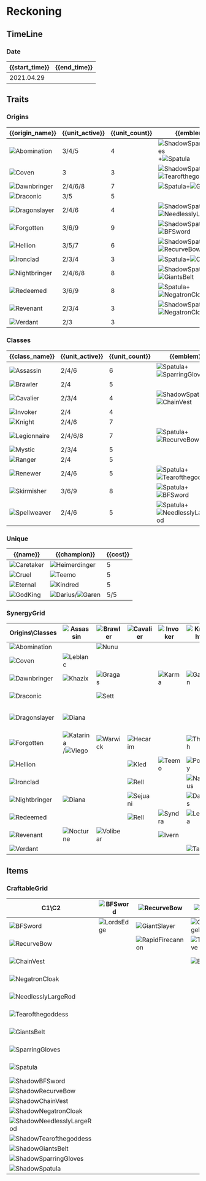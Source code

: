# Reckoning

## TimeLine
### Date
| {{start_time}} | {{end_time}} |
| -              | -            |
| 2021.04.29     |              |

## Traits
### Origins
| {{origin_name}}                                                    | {{unit_active}} | {{unit_count}} | {{emblem}}                                                                                                                    | {{desc}} |
| -                                                                  | -               | -              | -                                                                                                                             | -        |
| ![Abomination](../tfttraits/icon/set5/ShadowYoumuusGhostblade.png) | 3/4/5           | 4              | ![ShadowSparringGloves](../tftitems/icon/set5/ShadowSparringGloves.png)+![Spatula](../tftitems/icon/set5/Spatula.png)         |          |
| ![Coven](../tfttraits/icon/set5/ShadowMagesCap.png)                | 3               | 3              | ![ShadowSpatula](../tftitems/icon/set5/ShadowSpatula.png)+![Tearofthegoddess](../tftitems/icon/set5/Tearofthegoddess.png)     |          |
| ![Dawnbringer](../tfttraits/icon/set5/WarlordsBanner.png)          | 2/4/6/8         | 7              | ![Spatula](../tftitems/icon/set5/Spatula.png)+![GiantsBelt](../tftitems/icon/set5/GiantsBelt.png)                             |          |
| ![Draconic](../tfttraits/icon/set5/Draconic.svg)                   | 3/5             | 5              |                                                                                                                               |          |
| ![Dragonslayer](../tfttraits/icon/set5/ShadowMantleofDusk.png)     | 2/4/6           | 4              | ![ShadowSpatula](../tftitems/icon/set5/ShadowSpatula.png)+![NeedlesslyLargeRod](../tftitems/icon/set5/NeedlesslyLargeRod.png) |          |
| ![Forgotten](../tfttraits/icon/set5/ShadowSwordoftheDivine.png)    | 3/6/9           | 9              | ![ShadowSpatula](../tftitems/icon/set5/ShadowSpatula.png)+![BFSword](../tftitems/icon/set5/BFSword.png)                       |          |
| ![Hellion](../tfttraits/icon/set5/ShadowDuelistsZeal.png)          | 3/5/7           | 6              | ![ShadowSpatula](../tftitems/icon/set5/ShadowSpatula.png)+![RecurveBow](../tftitems/icon/set5/RecurveBow.png)                 |          |
| ![Ironclad](../tfttraits/icon/set5/VanguardsCuirass.png)           | 2/3/4           | 3              | ![Spatula](../tftitems/icon/set5/Spatula.png)+![ChainVest](../tftitems/icon/set5/ChainVest.png)                               |          |
| ![Nightbringer](../tfttraits/icon/set5/ShadowWarlordsBanner.png)   | 2/4/6/8         | 8              | ![ShadowSpatula](../tftitems/icon/set5/ShadowSpatula.png)+![GiantsBelt](../tftitems/icon/set5/GiantsBelt.png)                 |          |
| ![Redeemed](../tfttraits/icon/set5/ElderwoodHeirloom.png)          | 3/6/9           | 8              | ![Spatula](../tftitems/icon/set5/Spatula.png)+![NegatronCloak](../tftitems/icon/set5/NegatronCloak.png)                       |          |
| ![Revenant](../tfttraits/icon/set5/ShadowElderwoodHeirloom.png)    | 2/3/4           | 3              | ![ShadowSpatula](../tftitems/icon/set5/ShadowSpatula.png)+![NegatronCloak](../tftitems/icon/set5/NegatronCloak.png)           |          |
| ![Verdant](../tfttraits/icon/set5/Verdant.svg)                     | 2/3             | 3              |                                                                                                                               |          |

### Classes
| {{class_name}}                                                 | {{unit_active}} | {{unit_count}} | {{emblem}}                                                                                                        | {{desc}} |
| -                                                              | -               | -              | -                                                                                                                 | -        |
| ![Assassin](../tfttraits/icon/set5/YoumuusGhostblade.png)      | 2/4/6           | 6              | ![Spatula](../tftitems/icon/set5/Spatula.png)+![SparringGloves](../tftitems/icon/set5/SparringGloves.png)         |          |
| ![Brawler](../tfttraits/icon/set5/Brawler.svg)                 | 2/4             | 5              |                                                                                                                   |          |
| ![Cavalier](../tfttraits/icon/set5/ShadowVanguardsCuirass.png) | 2/3/4           | 4              | ![ShadowSpatula](../tftitems/icon/set5/ShadowSpatula.png)+![ChainVest](../tftitems/icon/set5/ChainVest.png)       |          |
| ![Invoker](../tfttraits/icon/set5/Invoker.svg)                 | 2/4             | 4              |                                                                                                                   |          |
| ![Knight](../tfttraits/icon/set5/Knight.svg)                   | 2/4/6           | 7              |                                                                                                                   |          |
| ![Legionnaire](../tfttraits/icon/set5/DuelistsZeal.png)        | 2/4/6/8         | 7              | ![Spatula](../tftitems/icon/set5/Spatula.png)+![RecurveBow](../tftitems/icon/set5/RecurveBow.png)                 |          |
| ![Mystic](../tfttraits/icon/set5/Mystic.svg)                   | 2/3/4           | 5              |                                                                                                                   |          |
| ![Ranger](../tfttraits/icon/set5/Ranger.svg)                   | 2/4             | 5              |                                                                                                                   |          |
| ![Renewer](../tfttraits/icon/set5/MagesCap.png)                | 2/4/6           | 5              | ![Spatula](../tftitems/icon/set5/Spatula.png)+![Tearofthegoddess](../tftitems/icon/set5/Tearofthegoddess.png)     |          |
| ![Skirmisher](../tfttraits/icon/set5/SwordoftheDivine.png)     | 3/6/9           | 8              | ![Spatula](../tftitems/icon/set5/Spatula.png)+![BFSword](../tftitems/icon/set5/BFSword.png)                       |          |
| ![Spellweaver](../tfttraits/icon/set5/MantleofDusk.png)        | 2/4/6           | 5              | ![Spatula](../tftitems/icon/set5/Spatula.png)+![NeedlesslyLargeRod](../tftitems/icon/set5/NeedlesslyLargeRod.png) |          |

### Unique
| {{name}}                                           | {{champion}}                                                                                  | {{cost}} |
| -                                                  | -                                                                                             | -        |
| ![Caretaker](../tfttraits/icon/set5/Caretaker.svg) | ![Heimerdinger](../tftchampions/icon/set5/Heimerdinger.png)                                   | 5        |
| ![Cruel](../tfttraits/icon/set5/Cruel.svg)         | ![Teemo](../tftchampions/icon/set5/Teemo.png)                                                 | 5        |
| ![Eternal](../tfttraits/icon/set5/Eternal.svg)     | ![Kindred](../tftchampions/icon/set5/Kindred.png)                                             | 5        |
| ![GodKing](../tfttraits/icon/set5/GodKing.svg)     | ![Darius](../tftchampions/icon/set5/Darius.png)/![Garen](../tftchampions/icon/set5/Garen.png) | 5/5      |

### SynergyGrid
| Origins\Classes                                                    | ![Assassin](../tfttraits/icon/set5/YoumuusGhostblade.png)                                         | ![Brawler](../tfttraits/icon/set5/Brawler.svg)      | ![Cavalier](../tfttraits/icon/set5/ShadowVanguardsCuirass.png) | ![Invoker](../tfttraits/icon/set5/Invoker.svg)  | ![Knight](../tfttraits/icon/set5/Knight.svg)        | ![Legionnaire](../tfttraits/icon/set5/DuelistsZeal.png)                                       | ![Mystic](../tfttraits/icon/set5/Mystic.svg)      | ![Ranger](../tfttraits/icon/set5/Ranger.svg)        | ![Renewer](../tfttraits/icon/set5/MagesCap.png)             | ![Skirmisher](../tfttraits/icon/set5/SwordoftheDivine.png)                                            | ![Spellweaver](../tfttraits/icon/set5/MantleofDusk.png) |
| -                                                                  | -                                                                                                 | -                                                   | -                                                              | -                                               | -                                                   | -                                                                                             | -                                                 | -                                                   | -                                                           | -                                                                                                     | -                                                       |
| ![Abomination](../tfttraits/icon/set5/ShadowYoumuusGhostblade.png) |                                                                                                   | ![Nunu](../tftchampions/icon/set5/Nunu.png)         |                                                                |                                                 |                                                     | ![Kalista](../tftchampions/icon/set5/Kalista.png)                                             | ![Ryze](../tftchampions/icon/set5/Ryze.png)       |                                                     |                                                             |                                                                                                       | ![Brand](../tftchampions/icon/set5/Brand.png)           |
| ![Coven](../tfttraits/icon/set5/ShadowMagesCap.png)                | ![Leblanc](../tftchampions/icon/set5/Leblanc.png)                                                 |                                                     |                                                                |                                                 |                                                     |                                                                                               | ![Morgana](../tftchampions/icon/set5/Morgana.png) |                                                     | ![Lissandra](../tftchampions/icon/set5/Lissandra.png)       |                                                                                                       |                                                         |
| ![Dawnbringer](../tfttraits/icon/set5/WarlordsBanner.png)          | ![Khazix](../tftchampions/icon/set5/Khazix.png)                                                   | ![Gragas](../tftchampions/icon/set5/Gragas.png)     |                                                                | ![Karma](../tftchampions/icon/set5/Karma.png)   | ![Garen](../tftchampions/icon/set5/Garen.png)       | ![Riven](../tftchampions/icon/set5/Riven.png)                                                 |                                                   |                                                     | ![Soraka](../tftchampions/icon/set5/Soraka.png)             | ![Nidalee](../tftchampions/icon/set5/Nidalee.png)                                                     |                                                         |
| ![Draconic](../tfttraits/icon/set5/Draconic.svg)                   |                                                                                                   | ![Sett](../tftchampions/icon/set5/Sett.png)         |                                                                |                                                 |                                                     |                                                                                               |                                                   | ![Ashe](../tftchampions/icon/set5/Ashe.png)         | ![Heimerdinger](../tftchampions/icon/set5/Heimerdinger.png) | ![Udyr](../tftchampions/icon/set5/Udyr.png)                                                           | ![Zyra](../tftchampions/icon/set5/Zyra.png)             |
| ![Dragonslayer](../tfttraits/icon/set5/ShadowMantleofDusk.png)     | ![Diana](../tftchampions/icon/set5/Diana.png)                                                     |                                                     |                                                                |                                                 |                                                     | ![Mordekaiser](../tftchampions/icon/set5/Mordekaiser.png)                                     |                                                   |                                                     |                                                             | ![Pantheon](../tftchampions/icon/set5/Pantheon.png)/![Trundle](../tftchampions/icon/set5/Trundle.png) |                                                         |
| ![Forgotten](../tfttraits/icon/set5/ShadowSwordoftheDivine.png)    | ![Katarina](../tftchampions/icon/set5/Katarina.png)/![Viego](../tftchampions/icon/set5/Viego.png) | ![Warwick](../tftchampions/icon/set5/Warwick.png)   | ![Hecarim](../tftchampions/icon/set5/Hecarim.png)              |                                                 | ![Thresh](../tftchampions/icon/set5/Thresh.png)     | ![Draven](../tftchampions/icon/set5/Draven.png)                                               | ![Ryze](../tftchampions/icon/set5/Ryze.png)       | ![Vayne](../tftchampions/icon/set5/Vayne.png)       |                                                             | ![Viego](../tftchampions/icon/set5/Viego.png)                                                         | ![Viktor](../tftchampions/icon/set5/Viktor.png)         |
| ![Hellion](../tfttraits/icon/set5/ShadowDuelistsZeal.png)          |                                                                                                   |                                                     | ![Kled](../tftchampions/icon/set5/Kled.png)                    | ![Teemo](../tftchampions/icon/set5/Teemo.png)   | ![Poppy](../tftchampions/icon/set5/Poppy.png)       |                                                                                               | ![Lulu](../tftchampions/icon/set5/Lulu.png)       |                                                     |                                                             | ![Kennen](../tftchampions/icon/set5/Kennen.png)                                                       | ![Ziggs](../tftchampions/icon/set5/Ziggs.png)           |
| ![Ironclad](../tfttraits/icon/set5/VanguardsCuirass.png)           |                                                                                                   |                                                     | ![Rell](../tftchampions/icon/set5/Rell.png)                    |                                                 | ![Nautilus](../tftchampions/icon/set5/Nautilus.png) |                                                                                               |                                                   |                                                     |                                                             | ![Jax](../tftchampions/icon/set5/Jax.png)                                                             |                                                         |
| ![Nightbringer](../tfttraits/icon/set5/ShadowWarlordsBanner.png)   | ![Diana](../tftchampions/icon/set5/Diana.png)                                                     |                                                     | ![Sejuani](../tftchampions/icon/set5/Sejuani.png)              |                                                 | ![Darius](../tftchampions/icon/set5/Darius.png)     | ![Yasuo](../tftchampions/icon/set5/Yasuo.png)                                                 | ![Morgana](../tftchampions/icon/set5/Morgana.png) | ![Aphelios](../tftchampions/icon/set5/Aphelios.png) | ![Vladimir](../tftchampions/icon/set5/Vladimir.png)         | ![LeeSin](../tftchampions/icon/set5/LeeSin.png)                                                       |                                                         |
| ![Redeemed](../tfttraits/icon/set5/ElderwoodHeirloom.png)          |                                                                                                   |                                                     | ![Rell](../tftchampions/icon/set5/Rell.png)                    | ![Syndra](../tftchampions/icon/set5/Syndra.png) | ![Leona](../tftchampions/icon/set5/Leona.png)       | ![Aatrox](../tftchampions/icon/set5/Aatrox.png)/![Kayle](../tftchampions/icon/set5/Kayle.png) | ![Lux](../tftchampions/icon/set5/Lux.png)         | ![Varus](../tftchampions/icon/set5/Varus.png)       |                                                             |                                                                                                       | ![Velkoz](../tftchampions/icon/set5/Velkoz.png)         |
| ![Revenant](../tfttraits/icon/set5/ShadowElderwoodHeirloom.png)    | ![Nocturne](../tftchampions/icon/set5/Nocturne.png)                                               | ![Volibear](../tftchampions/icon/set5/Volibear.png) |                                                                | ![Ivern](../tftchampions/icon/set5/Ivern.png)   |                                                     |                                                                                               |                                                   |                                                     | ![Ivern](../tftchampions/icon/set5/Ivern.png)               |                                                                                                       |                                                         |
| ![Verdant](../tfttraits/icon/set5/Verdant.svg)                     |                                                                                                   |                                                     |                                                                |                                                 | ![Taric](../tftchampions/icon/set5/Taric.png)       | ![Kayle](../tftchampions/icon/set5/Kayle.png)                                                 |                                                   | ![Ashe](../tftchampions/icon/set5/Ashe.png)         |                                                             |                                                                                                       |                                                         |

## Items
### CraftableGrid
| C1\C2                                                                           | ![BFSword](../tftitems/icon/set5/BFSword.png)     | ![RecurveBow](../tftitems/icon/set5/RecurveBow.png)           | ![ChainVest](../tftitems/icon/set5/ChainVest.png)         | ![NegatronCloak](../tftitems/icon/set5/NegatronCloak.png)       | ![NeedlesslyLargeRod](../tftitems/icon/set5/NeedlesslyLargeRod.png)       | ![Tearofthegoddess](../tftitems/icon/set5/Tearofthegoddess.png) | ![GiantsBelt](../tftitems/icon/set5/GiantsBelt.png)         | ![SparringGloves](../tftitems/icon/set5/SparringGloves.png) | ![Spatula](../tftitems/icon/set5/Spatula.png)                     | ![ShadowBFSword](../tftitems/icon/set5/ShadowBFSword.png)       | ![ShadowRecurveBow](../tftitems/icon/set5/ShadowRecurveBow.png) | ![ShadowChainVest](../tftitems/icon/set5/ShadowChainVest.png)               | ![ShadowNegatronCloak](../tftitems/icon/set5/ShadowNegatronCloak.png)       | ![ShadowNeedlesslyLargeRod](../tftitems/icon/set5/ShadowNeedlesslyLargeRod.png) | ![ShadowTearofthegoddess](../tftitems/icon/set5/ShadowTearofthegoddess.png) | ![ShadowGiantsBelt](../tftitems/icon/set5/ShadowGiantsBelt.png)     | ![ShadowSparringGloves](../tftitems/icon/set5/ShadowSparringGloves.png)       | ![ShadowSpatula](../tftitems/icon/set5/ShadowSpatula.png)                     |
| -                                                                               | -                                                 | -                                                             | -                                                         | -                                                               | -                                                                         | -                                                               | -                                                           | -                                                           | -                                                                 | -                                                               | -                                                               | -                                                                           | -                                                                           | -                                                                               | -                                                                           | -                                                                   | -                                                                             | -                                                                             |
| ![BFSword](../tftitems/icon/set5/BFSword.png)                                   | ![LordsEdge](../tftitems/icon/set5/LordsEdge.png) | ![GiantSlayer](../tftitems/icon/set5/GiantSlayer.png)         | ![GuardianAngel](../tftitems/icon/set5/GuardianAngel.png) | ![Bloodthirster](../tftitems/icon/set5/Bloodthirster.png)       | ![HextechGunblade](../tftitems/icon/set5/HextechGunblade.png)             | ![SpearofShojin](../tftitems/icon/set5/SpearofShojin.png)       | ![ZekesHerald](../tftitems/icon/set5/ZekesHerald.png)       | ![InfinityEdge](../tftitems/icon/set5/InfinityEdge.png)     | ![SwordoftheDivine](../tftitems/icon/set5/SwordoftheDivine.png)   | ![CursedDeathblade](../tftitems/icon/set5/CursedDeathblade.png) | ![EvilGiantSlayer](../tftitems/icon/set5/EvilGiantSlayer.png)   | ![GuardianFallenAngel](../tftitems/icon/set5/GuardianFallenAngel.png)       | ![Riskthirster](../tftitems/icon/set5/Riskthirster.png)                     | ![CursedHextechGunblade](../tftitems/icon/set5/CursedHextechGunblade.png)       | ![CursedSpearofShojin](../tftitems/icon/set5/CursedSpearofShojin.png)       | ![ZekesEvilHerald](../tftitems/icon/set5/ZekesEvilHerald.png)       | ![CursedInfinityEdge](../tftitems/icon/set5/CursedInfinityEdge.png)           | ![ShadowSwordoftheDivine](../tftitems/icon/set5/ShadowSwordoftheDivine.png)   |
| ![RecurveBow](../tftitems/icon/set5/RecurveBow.png)                             |                                                   | ![RapidFirecannon](../tftitems/icon/set5/RapidFirecannon.png) | ![TitansResolve](../tftitems/icon/set5/TitansResolve.png) | ![RunaansHurricane](../tftitems/icon/set5/RunaansHurricane.png) | ![GuinsoosRageblade](../tftitems/icon/set5/GuinsoosRageblade.png)         | ![StatikkShiv](../tftitems/icon/set5/StatikkShiv.png)           | ![ZzRotPortal](../tftitems/icon/set5/ZzRotPortal.png)       | ![LastWhisper](../tftitems/icon/set5/LastWhisper.png)       | ![DuelistsZeal](../tftitems/icon/set5/DuelistsZeal.png)           |                                                                 | ![RapidDeathcannon](../tftitems/icon/set5/RapidDeathcannon.png) | ![TitansExplosiveResolve](../tftitems/icon/set5/TitansExplosiveResolve.png) | ![RunaansEvilHurricane](../tftitems/icon/set5/RunaansEvilHurricane.png)     | ![GuinsoosEvilRageblade](../tftitems/icon/set5/GuinsoosEvilRageblade.png)       | ![EvilStatikkShiv](../tftitems/icon/set5/EvilStatikkShiv.png)               | ![ZzRotDarkPortal](../tftitems/icon/set5/ZzRotDarkPortal.png)       | ![FinalWhisper](../tftitems/icon/set5/FinalWhisper.png)                       | ![ShadowDuelistsZeal](../tftitems/icon/set5/ShadowDuelistsZeal.png)           |
| ![ChainVest](../tftitems/icon/set5/ChainVest.png)                               |                                                   |                                                               | ![BrambleVest](../tftitems/icon/set5/BrambleVest.png)     | ![IronWill](../tftitems/icon/set5/IronWill.png)                 | ![LocketoftheIronSolari](../tftitems/icon/set5/LocketoftheIronSolari.png) | ![FrozenHeart](../tftitems/icon/set5/FrozenHeart.png)           | ![SunfireCape](../tftitems/icon/set5/SunfireCape.png)       | ![Shroud](../tftitems/icon/set5/Shroud.png)                 | ![VanguardsCuirass](../tftitems/icon/set5/VanguardsCuirass.png)   |                                                                 |                                                                 | ![VillainsBrambleVest](../tftitems/icon/set5/VillainsBrambleVest.png)       | ![EvilGargoyleStoneplate](../tftitems/icon/set5/EvilGargoyleStoneplate.png) |                                                                                 |                                                                             | ![EclipseCape](../tftitems/icon/set5/EclipseCape.png)               | ![DarkShroudofStillness](../tftitems/icon/set5/DarkShroudofStillness.png)     | ![ShadowVanguardsCuirass](../tftitems/icon/set5/ShadowVanguardsCuirass.png)   |
| ![NegatronCloak](../tftitems/icon/set5/NegatronCloak.png)                       |                                                   |                                                               |                                                           | ![DragonsClaw](../tftitems/icon/set5/DragonsClaw.png)           | ![IonicSpark](../tftitems/icon/set5/IonicSpark.png)                       | ![Chalice](../tftitems/icon/set5/Chalice.png)                   | ![Zephyr](../tftitems/icon/set5/Zephyr.png)                 | ![Quicksilver](../tftitems/icon/set5/Quicksilver.png)       | ![ElderwoodHeirloom](../tftitems/icon/set5/ElderwoodHeirloom.png) |                                                                 |                                                                 |                                                                             | ![DarkDragonsClaw](../tftitems/icon/set5/DarkDragonsClaw.png)               |                                                                                 |                                                                             | ![ExplosiveZephyr](../tftitems/icon/set5/ExplosiveZephyr.png)       | ![EvilQuicksilver](../tftitems/icon/set5/EvilQuicksilver.png)                 | ![ShadowElderwoodHeirloom](../tftitems/icon/set5/ShadowElderwoodHeirloom.png) |
| ![NeedlesslyLargeRod](../tftitems/icon/set5/NeedlesslyLargeRod.png)             |                                                   |                                                               |                                                           |                                                                 | ![RabadonsDeathcap](../tftitems/icon/set5/RabadonsDeathcap.png)           | ![LudensEcho](../tftitems/icon/set5/LudensEcho.png)             | ![Morellonomicon](../tftitems/icon/set5/Morellonomicon.png) | ![ArcaneGauntlet](../tftitems/icon/set5/ArcaneGauntlet.png) | ![MantleofDusk](../tftitems/icon/set5/MantleofDusk.png)           |                                                                 |                                                                 | ![LocketoftheDarkSolari](../tftitems/icon/set5/LocketoftheDarkSolari.png)   | ![IonicDarkSpark](../tftitems/icon/set5/IonicDarkSpark.png)                 | ![RabadonsCursedDeathcap](../tftitems/icon/set5/RabadonsCursedDeathcap.png)     | ![ArchdemonsStaff](../tftitems/icon/set5/ArchdemonsStaff.png)               | ![Morevillonomicon](../tftitems/icon/set5/Morevillonomicon.png)     | ![PoisonedGauntlet](../tftitems/icon/set5/PoisonedGauntlet.png)               | ![ShadowMantleofDusk](../tftitems/icon/set5/ShadowMantleofDusk.png)           |
| ![Tearofthegoddess](../tftitems/icon/set5/Tearofthegoddess.png)                 |                                                   |                                                               |                                                           |                                                                 |                                                                           | ![BlueSentinel](../tftitems/icon/set5/BlueSentinel.png)         | ![Redemption](../tftitems/icon/set5/Redemption.png)         | ![HandofJustice](../tftitems/icon/set5/HandofJustice.png)   | ![MagesCap](../tftitems/icon/set5/MagesCap.png)                   |                                                                 |                                                                 | ![FrozenDarkHeart](../tftitems/icon/set5/FrozenDarkHeart.png)               | ![ChaliceofMalice](../tftitems/icon/set5/ChaliceofMalice.png)               |                                                                                 | ![VeryDarkBlueBuff](../tftitems/icon/set5/VeryDarkBlueBuff.png)             | ![LackofRedemption](../tftitems/icon/set5/LackofRedemption.png)     | ![HandofVengence](../tftitems/icon/set5/HandofVengence.png)                   | ![ShadowMagesCap](../tftitems/icon/set5/ShadowMagesCap.png)                   |
| ![GiantsBelt](../tftitems/icon/set5/GiantsBelt.png)                             |                                                   |                                                               |                                                           |                                                                 |                                                                           |                                                                 | ![WarmogsArmor](../tftitems/icon/set5/WarmogsArmor.png)     | ![Backhand](../tftitems/icon/set5/Backhand.png)             | ![WarlordsBanner](../tftitems/icon/set5/WarlordsBanner.png)       |                                                                 |                                                                 |                                                                             |                                                                             |                                                                                 |                                                                             | ![WarmogsPoisonArmor](../tftitems/icon/set5/WarmogsPoisonArmor.png) | ![ExplosiveTrapClaw](../tftitems/icon/set5/ExplosiveTrapClaw.png)             | ![ShadowWarlordsBanner](../tftitems/icon/set5/ShadowWarlordsBanner.png)       |
| ![SparringGloves](../tftitems/icon/set5/SparringGloves.png)                     |                                                   |                                                               |                                                           |                                                                 |                                                                           |                                                                 |                                                             | ![ThiefsGloves](../tftitems/icon/set5/ThiefsGloves.png)     | ![YoumuusGhostblade](../tftitems/icon/set5/YoumuusGhostblade.png) |                                                                 |                                                                 |                                                                             |                                                                             |                                                                                 |                                                                             |                                                                     | ![CursedThiefsGlove](../tftitems/icon/set5/CursedThiefsGlove.png)             |                                                                               |
| ![Spatula](../tftitems/icon/set5/Spatula.png)                                   |                                                   |                                                               |                                                           |                                                                 |                                                                           |                                                                 |                                                             |                                                             | ![ForceofNature](../tftitems/icon/set5/ForceofNature.png)         |                                                                 |                                                                 |                                                                             |                                                                             |                                                                                 |                                                                             |                                                                     | ![ShadowYoumuusGhostblade](../tftitems/icon/set5/ShadowYoumuusGhostblade.png) | ![ForceofDarkness](../tftitems/icon/set5/ForceofDarkness.png)                 |
| ![ShadowBFSword](../tftitems/icon/set5/ShadowBFSword.png)                       |                                                   |                                                               |                                                           |                                                                 |                                                                           |                                                                 |                                                             |                                                             |                                                                   |                                                                 |                                                                 |                                                                             |                                                                             |                                                                                 |                                                                             |                                                                     |                                                                               |                                                                               |
| ![ShadowRecurveBow](../tftitems/icon/set5/ShadowRecurveBow.png)                 |                                                   |                                                               |                                                           |                                                                 |                                                                           |                                                                 |                                                             |                                                             |                                                                   |                                                                 |                                                                 |                                                                             |                                                                             |                                                                                 |                                                                             |                                                                     |                                                                               |                                                                               |
| ![ShadowChainVest](../tftitems/icon/set5/ShadowChainVest.png)                   |                                                   |                                                               |                                                           |                                                                 |                                                                           |                                                                 |                                                             |                                                             |                                                                   |                                                                 |                                                                 |                                                                             |                                                                             |                                                                                 |                                                                             |                                                                     |                                                                               |                                                                               |
| ![ShadowNegatronCloak](../tftitems/icon/set5/ShadowNegatronCloak.png)           |                                                   |                                                               |                                                           |                                                                 |                                                                           |                                                                 |                                                             |                                                             |                                                                   |                                                                 |                                                                 |                                                                             |                                                                             |                                                                                 |                                                                             |                                                                     |                                                                               |                                                                               |
| ![ShadowNeedlesslyLargeRod](../tftitems/icon/set5/ShadowNeedlesslyLargeRod.png) |                                                   |                                                               |                                                           |                                                                 |                                                                           |                                                                 |                                                             |                                                             |                                                                   |                                                                 |                                                                 |                                                                             |                                                                             |                                                                                 |                                                                             |                                                                     |                                                                               |                                                                               |
| ![ShadowTearofthegoddess](../tftitems/icon/set5/ShadowTearofthegoddess.png)     |                                                   |                                                               |                                                           |                                                                 |                                                                           |                                                                 |                                                             |                                                             |                                                                   |                                                                 |                                                                 |                                                                             |                                                                             |                                                                                 |                                                                             |                                                                     |                                                                               |                                                                               |
| ![ShadowGiantsBelt](../tftitems/icon/set5/ShadowGiantsBelt.png)                 |                                                   |                                                               |                                                           |                                                                 |                                                                           |                                                                 |                                                             |                                                             |                                                                   |                                                                 |                                                                 |                                                                             |                                                                             |                                                                                 |                                                                             |                                                                     |                                                                               |                                                                               |
| ![ShadowSparringGloves](../tftitems/icon/set5/ShadowSparringGloves.png)         |                                                   |                                                               |                                                           |                                                                 |                                                                           |                                                                 |                                                             |                                                             |                                                                   |                                                                 |                                                                 |                                                                             |                                                                             |                                                                                 |                                                                             |                                                                     |                                                                               |                                                                               |
| ![ShadowSpatula](../tftitems/icon/set5/ShadowSpatula.png)                       |                                                   |                                                               |                                                           |                                                                 |                                                                           |                                                                 |                                                             |                                                             |                                                                   |                                                                 |                                                                 |                                                                             |                                                                             |                                                                                 |                                                                             |                                                                     |                                                                               |                                                                               |